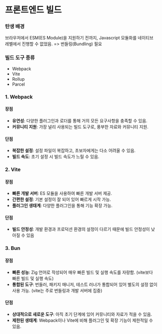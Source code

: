 # 프론트엔드 빌드

### 탄생 배경
브라우저에서 ESM(ES Module)을 지원하기 전까지, Javascript 모듈화를 네이티브 레벨에서 진행할 수 없었음. => 번들링(Bundling) 필요

### 빌드 도구 종류
- Webpack
- Vite
- Rollup
- Parcel

### 1. Webpack
#### 장점
- **유연성**: 다양한 플러그인과 로더를 통해 거의 모든 요구사항을 충족할 수 있음.
- **커뮤니티 지원**: 가장 널리 사용되는 빌드 도구로, 풍부한 자료와 커뮤니티 지원.

#### 단점
- **복잡한 설정**: 설정 파일이 복잡하고, 초보자에게는 다소 어려울 수 있음.
- **빌드 속도**: 초기 설정 시 빌드 속도가 느릴 수 있음.

 

### 2. Vite
#### 장점
- **빠른 개발 서버**: ES 모듈을 사용하여 빠른 개발 서버 제공.
- **간편한 설정**: 기본 설정이 잘 되어 있어 빠르게 시작 가능.
- **플러그인 생태계**: 다양한 플러그인을 통해 기능 확장 가능.

#### 단점
- **빌드 안정성**: 개발 환경과 프로덕션 환경의 설정이 다르기 때문에 빌드 안정성이 낮아질 수 있음

 

### 3. Bun
#### 장점
- **빠른 성능**: Zig 언어로 작성되어 매우 빠른 빌드 및 실행 속도를 자랑함. (vite보다 빠른 빌드 및 실행 속도)
- **통합된 도구**: 번들러, 패키지 매니저, 테스트 러너가 통합되어 있어 별도의 설정 없이 사용 가능. (vite는 주로 번들링과 개발 서버에 집중)

#### 단점
- **상대적으로 새로운 도구**: 아직 초기 단계에 있어 커뮤니티와 자료가 적을 수 있음.
- **제한된 생태계**: Webpack이나 Vite에 비해 플러그인 및 확장 기능이 제한적일 수 있음.